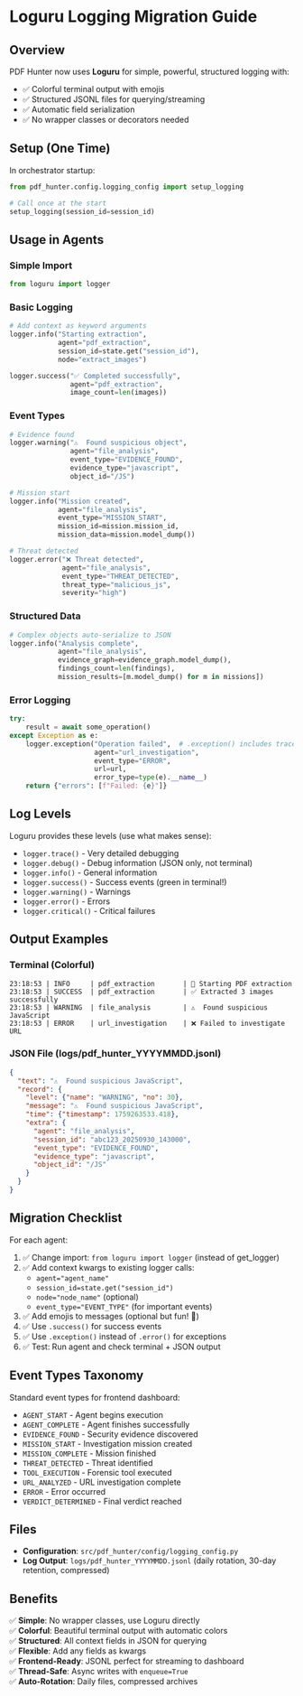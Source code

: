 # Loguru Logging Migration Guide

## Overview
PDF Hunter now uses **Loguru** for simple, powerful, structured logging with:
- ✅ Colorful terminal output with emojis
- ✅ Structured JSONL files for querying/streaming
- ✅ Automatic field serialization
- ✅ No wrapper classes or decorators needed

## Setup (One Time)

In orchestrator startup:
```python
from pdf_hunter.config.logging_config import setup_logging

# Call once at the start
setup_logging(session_id=session_id)
```

## Usage in Agents

### Simple Import
```python
from loguru import logger
```

### Basic Logging
```python
# Add context as keyword arguments
logger.info("Starting extraction",
            agent="pdf_extraction",
            session_id=state.get("session_id"),
            node="extract_images")

logger.success("✅ Completed successfully",
               agent="pdf_extraction",
               image_count=len(images))
```

### Event Types
```python
# Evidence found
logger.warning("⚠️  Found suspicious object",
               agent="file_analysis",
               event_type="EVIDENCE_FOUND",
               evidence_type="javascript",
               object_id="/JS")

# Mission start
logger.info("Mission created",
            agent="file_analysis",
            event_type="MISSION_START",
            mission_id=mission.mission_id,
            mission_data=mission.model_dump())

# Threat detected
logger.error("❌ Threat detected",
             agent="file_analysis",
             event_type="THREAT_DETECTED",
             threat_type="malicious_js",
             severity="high")
```

### Structured Data
```python
# Complex objects auto-serialize to JSON
logger.info("Analysis complete",
            agent="file_analysis",
            evidence_graph=evidence_graph.model_dump(),
            findings_count=len(findings),
            mission_results=[m.model_dump() for m in missions])
```

### Error Logging
```python
try:
    result = await some_operation()
except Exception as e:
    logger.exception("Operation failed",  # .exception() includes traceback
                     agent="url_investigation",
                     event_type="ERROR",
                     url=url,
                     error_type=type(e).__name__)
    return {"errors": [f"Failed: {e}"]}
```

## Log Levels

Loguru provides these levels (use what makes sense):
- `logger.trace()` - Very detailed debugging
- `logger.debug()` - Debug information (JSON only, not terminal)
- `logger.info()` - General information
- `logger.success()` - Success events (green in terminal!)
- `logger.warning()` - Warnings
- `logger.error()` - Errors
- `logger.critical()` - Critical failures

## Output Examples

### Terminal (Colorful)
```
23:18:53 | INFO     | pdf_extraction       | 🚀 Starting PDF extraction
23:18:53 | SUCCESS  | pdf_extraction       | ✅ Extracted 3 images successfully
23:18:53 | WARNING  | file_analysis        | ⚠️  Found suspicious JavaScript
23:18:53 | ERROR    | url_investigation    | ❌ Failed to investigate URL
```

### JSON File (logs/pdf_hunter_YYYYMMDD.jsonl)
```json
{
  "text": "⚠️  Found suspicious JavaScript",
  "record": {
    "level": {"name": "WARNING", "no": 30},
    "message": "⚠️  Found suspicious JavaScript",
    "time": {"timestamp": 1759263533.418},
    "extra": {
      "agent": "file_analysis",
      "session_id": "abc123_20250930_143000",
      "event_type": "EVIDENCE_FOUND",
      "evidence_type": "javascript",
      "object_id": "/JS"
    }
  }
}
```

## Migration Checklist

For each agent:
1. ✅ Change import: `from loguru import logger` (instead of get_logger)
2. ✅ Add context kwargs to existing logger calls:
   - `agent="agent_name"`
   - `session_id=state.get("session_id")`
   - `node="node_name"` (optional)
   - `event_type="EVENT_TYPE"` (for important events)
3. ✅ Add emojis to messages (optional but fun! 🎉)
4. ✅ Use `.success()` for success events
5. ✅ Use `.exception()` instead of `.error()` for exceptions
6. ✅ Test: Run agent and check terminal + JSON output

## Event Types Taxonomy

Standard event types for frontend dashboard:
- `AGENT_START` - Agent begins execution
- `AGENT_COMPLETE` - Agent finishes successfully
- `EVIDENCE_FOUND` - Security evidence discovered
- `MISSION_START` - Investigation mission created
- `MISSION_COMPLETE` - Mission finished
- `THREAT_DETECTED` - Threat identified
- `TOOL_EXECUTION` - Forensic tool executed
- `URL_ANALYZED` - URL investigation complete
- `ERROR` - Error occurred
- `VERDICT_DETERMINED` - Final verdict reached

## Files

- **Configuration**: `src/pdf_hunter/config/logging_config.py`
- **Log Output**: `logs/pdf_hunter_YYYYMMDD.jsonl` (daily rotation, 30-day retention, compressed)

## Benefits

✅ **Simple**: No wrapper classes, use Loguru directly  
✅ **Colorful**: Beautiful terminal output with automatic colors  
✅ **Structured**: All context fields in JSON for querying  
✅ **Flexible**: Add any fields as kwargs  
✅ **Frontend-Ready**: JSONL perfect for streaming to dashboard  
✅ **Thread-Safe**: Async writes with `enqueue=True`  
✅ **Auto-Rotation**: Daily files, compressed archives  
